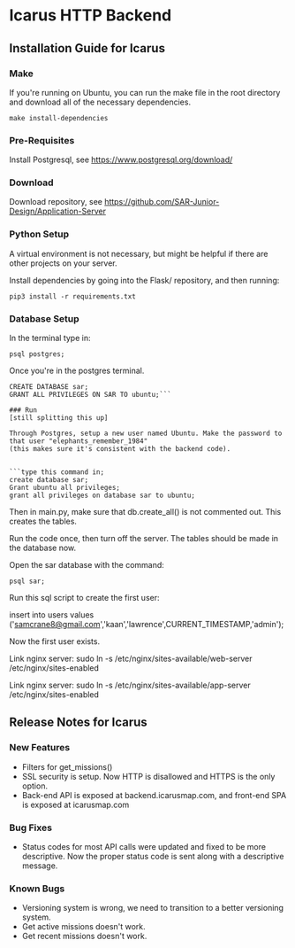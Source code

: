# Icarus HTTP Backend

## Installation Guide for Icarus

### Make

If you're running on Ubuntu, you can run the make file in the root directory and download all of the necessary dependencies. 

```make install-dependencies```

### Pre-Requisites

Install Postgresql, see https://www.postgresql.org/download/

### Download

Download repository, see https://github.com/SAR-Junior-Design/Application-Server

### Python Setup

A virtual environment is not necessary, but might be helpful if there are other projects on your server.

Install dependencies by going into the Flask/ repository, and then running:

```pip3 install -r requirements.txt```

### Database Setup

In the terminal type in:

```psql postgres;```

Once you're in the postgres terminal.

```CREATE USER ubuntu;
CREATE DATABASE sar;
GRANT ALL PRIVILEGES ON SAR TO ubuntu;```

### Run
[still splitting this up]

Through Postgres, setup a new user named Ubuntu. Make the password to that user "elephants_remember_1984"
(this makes sure it's consistent with the backend code).


```type this command in;
create database sar;
Grant ubuntu all privileges;
grant all privileges on database sar to ubuntu;
```

Then in main.py, make sure that db.create_all() is not commented out. This creates the tables.

Run the code once, then turn off the server. The tables should be made in the database now.

Open the sar database with the command:

```psql sar;```

Run this sql script to create the first user:

insert into users values ('samcrane8@gmail.com','kaan','lawrence',CURRENT_TIMESTAMP,'admin');

Now the first user exists. 

Link nginx server: sudo ln -s /etc/nginx/sites-available/web-server /etc/nginx/sites-enabled

Link nginx server: sudo ln -s /etc/nginx/sites-available/app-server /etc/nginx/sites-enabled

## Release Notes for Icarus
### New Features

<ul>
  <li>Filters for get_missions()</li>
  <li>SSL security is setup. Now HTTP is disallowed and HTTPS is the only option. </li>
  <li>Back-end API is exposed at backend.icarusmap.com, and front-end SPA is exposed at icarusmap.com </li>
</ul> 

### Bug Fixes

<ul>
  <li>Status codes for most API calls were updated and fixed to be more descriptive. Now the proper status code is sent along with a descriptive message.</li>
</ul>

### Known Bugs

<ul>
  <li>Versioning system is wrong, we need to transition to a better versioning system.</li>
  <li>Get active missions doesn't work.</li>
  <li>Get recent missions doesn't work.</li>
</ul> 
